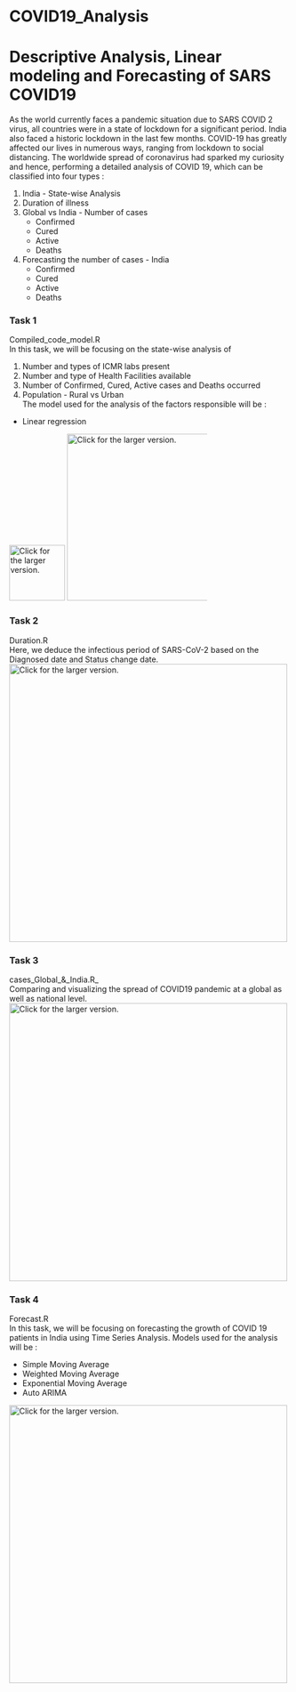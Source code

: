# COVID19_Analysis
<h1>Descriptive Analysis, Linear modeling and Forecasting of SARS COVID19</h1>
As the world currently faces a pandemic situation due to SARS COVID 2 virus, all countries were in a state of lockdown for a significant period. India also faced a historic lockdown in the last few months. COVID-19 has greatly affected our lives in numerous ways, ranging from lockdown to social distancing. The worldwide spread of coronavirus had sparked my curiosity and hence, performing a detailed analysis of COVID 19, which can be classified into four types :

1. India - State-wise Analysis
2. Duration of illness
3. Global vs India - Number of cases
   * Confirmed
   * Cured
   * Active
   * Deaths
4. Forecasting the number of cases - India
   * Confirmed
   * Cured
   * Active
   * Deaths

<h3>Task 1</h3>
Compiled_code_model.R <br>
In this task, we will be focusing on the state-wise analysis of 
  
1. Number and types of ICMR labs present
2. Number and type of Health Facilities available
3. Number of Confirmed, Cured, Active cases and Deaths occurred
4. Population - Rural vs Urban  <br>
The model used for the analysis of the factors responsible will be :
* Linear regression

<a href="https://drive.google.com/uc?export=view&id=1vsMHIzyaEevccJZ0BYVd4LiUSS9wvvOY"><img src="https://drive.google.com/uc?export=view&id=1vsMHIzyaEevccJZ0BYVd4LiUSS9wvvOY" style="width: 100px; max-width: 100%; height: auto" title="Click for the larger version." /></a>
<a href="https://drive.google.com/uc?export=view&id=1jc7P_vI2I2tFbBx4H1mSxHa2bxKzaG-w"><img src="https://drive.google.com/uc?export=view&id=1jc7P_vI2I2tFbBx4H1mSxHa2bxKzaG-w" style="width: 300px; max-width: 50%; height: auto" title="Click for the larger version." /></a>

<h3>Task 2</h3>
Duration.R <br>
Here, we deduce the infectious period of SARS-CoV-2 based on the Diagnosed date and Status change date.
<a href="https://drive.google.com/uc?export=view&id=1sNF7AgSqRZGQWN3cw6OoI5FijmnUnhPW"><img src="https://drive.google.com/uc?export=view&id=1sNF7AgSqRZGQWN3cw6OoI5FijmnUnhPW" style="width: 500px; max-width: 100%; height: auto" title="Click for the larger version." /></a>

<h3>Task 3</h3>
cases_Global_&_India.R_ <br>
Comparing and visualizing the spread of COVID19 pandemic at a global as well as national level.
<a href="https://drive.google.com/uc?export=view&id=1Uzwalbb1cYejCAtGEFA4HbMxmLCb07w2"><img src="https://drive.google.com/uc?export=view&id=1Uzwalbb1cYejCAtGEFA4HbMxmLCb07w2" style="width: 500px; max-width: 100%; height: auto" title="Click for the larger version." /></a>
  
<h3>Task 4</h3>
Forecast.R <br>
In this task, we will be focusing on forecasting the growth of COVID 19 patients in India using Time Series Analysis. Models used for the analysis will be :

* Simple Moving Average
* Weighted Moving Average
* Exponential Moving Average
* Auto ARIMA

<a href="https://drive.google.com/uc?export=view&id=14dPNpMdj5lGCmwzTUsF0FVg5G1MmwHZQ"><img src="https://drive.google.com/uc?export=view&id=14dPNpMdj5lGCmwzTUsF0FVg5G1MmwHZQ" style="width: 500px; max-width: 100%; height: auto" title="Click for the larger version." /></a>
